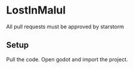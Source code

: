# LostInMalul
All pull requests must be approved by starstorm

## Setup

Pull the code. Open godot and import the project.

